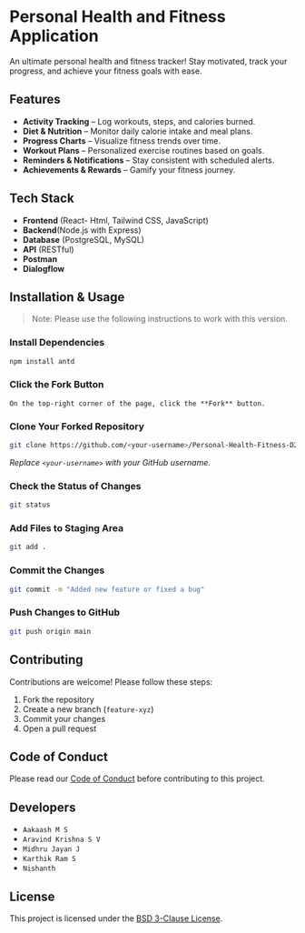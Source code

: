  
# Personal Health and Fitness Application

An ultimate personal health and fitness tracker! Stay motivated, track your progress, and achieve your fitness goals with ease.

## Features

-  **Activity Tracking** – Log workouts, steps, and calories burned.
-  **Diet & Nutrition** – Monitor daily calorie intake and meal plans.
-  **Progress Charts** – Visualize fitness trends over time.
-  **Workout Plans** – Personalized exercise routines based on goals.
-  **Reminders & Notifications** – Stay consistent with scheduled alerts.
-  **Achievements & Rewards** – Gamify your fitness journey.

## Tech Stack
- **Frontend** (React- Html, Tailwind CSS, JavaScript)
- **Backend**(Node.js with Express)
- **Database** (PostgreSQL, MySQL)
- **API** (RESTful)
- **Postman**
- **Dialogflow**


## Installation & Usage
> Note: Please use the following instructions to work with this version.

### Install Dependencies
```bash
npm install antd
```
### Click the Fork Button
```
On the top-right corner of the page, click the **Fork** button.
```

### Clone Your Forked Repository
```bash
git clone https://github.com/<your-username>/Personal-Health-Fitness-D2.git
```
_Replace `<your-username>` with your GitHub username._

### Check the Status of Changes
```bash
git status
```

### Add Files to Staging Area
```bash
git add .
```

### Commit the Changes
```bash
git commit -m "Added new feature or fixed a bug"
```

### Push Changes to GitHub
```bash
git push origin main
```



## Contributing

Contributions are welcome! Please follow these steps:
1. Fork the repository
2. Create a new branch (`feature-xyz`)
3. Commit your changes
4. Open a pull request


## Code of Conduct

Please read our [Code of Conduct](./CODE_OF_CONDUCT.md) before contributing to this project.


## Developers
- `Aakaash M S`
- `Aravind Krishna S V`
- `Midhru Jayan J`
- `Karthik Ram S`
- `Nishanth `


## License
This project is licensed under the [BSD 3-Clause License](LICENSE).

